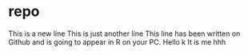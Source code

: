 # repo
This is a new line
This is just another line
This line has been written on Github and is going to appear in R on your PC.
Hello k
It is me 
hhh